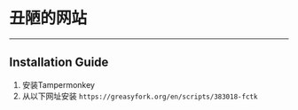 # 丑陋的网站

---

## Installation Guide

1. 安装Tampermonkey
2. 从以下网址安装
`https://greasyfork.org/en/scripts/383018-fctk`